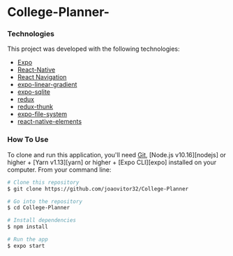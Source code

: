 # College-Planner-
<h3>Technologies</h3>

This project was developed with the following technologies:

- [Expo](https://expo.io/)
- [React-Native](https://facebook.github.io/react-native/)
- [React Navigation](https://reactnavigation.org/)
- [expo-linear-gradient](https://docs.expo.io/versions/latest/sdk/linear-gradient/)
 - [expo-sqlite](https://docs.expo.io/versions/latest/sdk/sqlite/)
  - [redux](https://redux.js.org/)
  - [redux-thunk](https://github.com/reduxjs/redux-thunk)
  - [expo-file-system](https://docs.expo.io/versions/latest/sdk/filesystem/)
  - [react-native-elements](https://react-native-elements.github.io/react-native-elements/docs/getting_started.html)
 
<h3>How To Use</h3>

To clone and run this application, you'll need [Git](https://git-scm.com), [Node.js v10.16][nodejs] or higher + [Yarn v1.13][yarn] or higher + [Expo CLI][expo] installed on your computer. From your command line:

```bash
# Clone this repository
$ git clone https://github.com/joaovitor32/College-Planner

# Go into the repository
$ cd College-Planner

# Install dependencies
$ npm install

# Run the app
$ expo start

```
